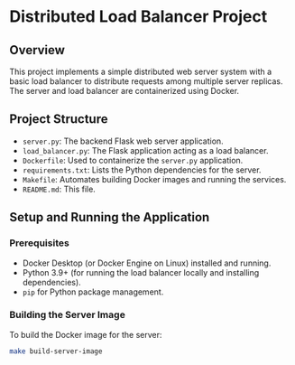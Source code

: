 # Distributed Load Balancer Project

## Overview
This project implements a simple distributed web server system with a basic load balancer to distribute requests among multiple server replicas. The server and load balancer are containerized using Docker.

## Project Structure
- `server.py`: The backend Flask web server application.
- `load_balancer.py`: The Flask application acting as a load balancer.
- `Dockerfile`: Used to containerize the `server.py` application.
- `requirements.txt`: Lists the Python dependencies for the server.
- `Makefile`: Automates building Docker images and running the services.
- `README.md`: This file.

## Setup and Running the Application

### Prerequisites
- Docker Desktop (or Docker Engine on Linux) installed and running.
- Python 3.9+ (for running the load balancer locally and installing dependencies).
- `pip` for Python package management.

### Building the Server Image
To build the Docker image for the server:
```bash
make build-server-image